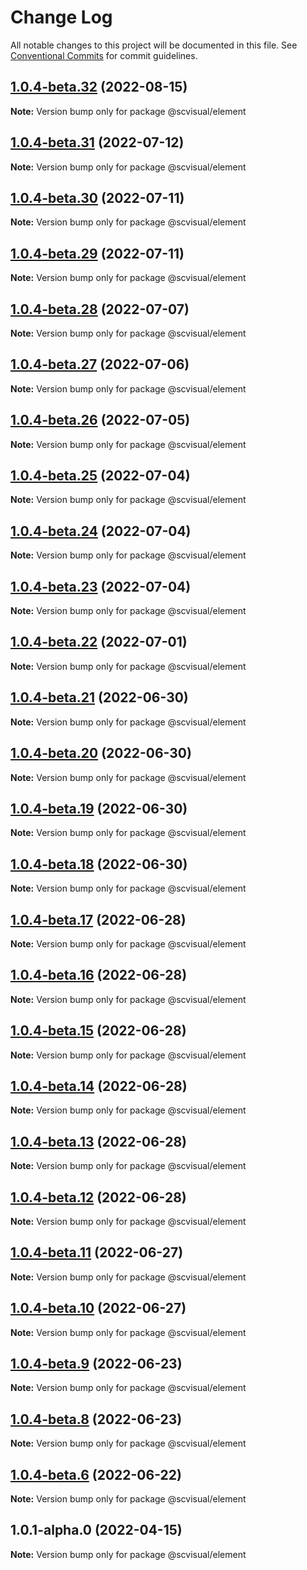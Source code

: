 # Change Log

All notable changes to this project will be documented in this file.
See [Conventional Commits](https://conventionalcommits.org) for commit guidelines.

## [1.0.4-beta.32](http://58.22.61.222:18001/bgtech-fe/micro-frame/compare/@scvisual/element@1.0.4-beta.31...@scvisual/element@1.0.4-beta.32) (2022-08-15)

**Note:** Version bump only for package @scvisual/element





## [1.0.4-beta.31](http://58.22.61.222:18001/bgtech-fe/micro-frame/compare/@scvisual/element@1.0.4-beta.30...@scvisual/element@1.0.4-beta.31) (2022-07-12)

**Note:** Version bump only for package @scvisual/element





## [1.0.4-beta.30](http://58.22.61.222:18001/bgtech-fe/micro-frame/compare/@scvisual/element@1.0.4-beta.29...@scvisual/element@1.0.4-beta.30) (2022-07-11)

**Note:** Version bump only for package @scvisual/element





## [1.0.4-beta.29](http://58.22.61.222:18001/bgtech-fe/micro-frame/compare/@scvisual/element@1.0.4-beta.28...@scvisual/element@1.0.4-beta.29) (2022-07-11)

**Note:** Version bump only for package @scvisual/element





## [1.0.4-beta.28](http://58.22.61.222:18001/bgtech-fe/micro-frame/compare/@scvisual/element@1.0.4-beta.27...@scvisual/element@1.0.4-beta.28) (2022-07-07)

**Note:** Version bump only for package @scvisual/element





## [1.0.4-beta.27](http://58.22.61.222:18001/bgtech-fe/micro-frame/compare/@scvisual/element@1.0.4-beta.26...@scvisual/element@1.0.4-beta.27) (2022-07-06)

**Note:** Version bump only for package @scvisual/element





## [1.0.4-beta.26](http://58.22.61.222:18001/bgtech-fe/micro-frame/compare/@scvisual/element@1.0.4-beta.25...@scvisual/element@1.0.4-beta.26) (2022-07-05)

**Note:** Version bump only for package @scvisual/element





## [1.0.4-beta.25](http://58.22.61.222:18001/bgtech-fe/micro-frame/compare/@scvisual/element@1.0.4-beta.24...@scvisual/element@1.0.4-beta.25) (2022-07-04)

**Note:** Version bump only for package @scvisual/element





## [1.0.4-beta.24](http://58.22.61.222:18001/bgtech-fe/micro-frame/compare/@scvisual/element@1.0.4-beta.23...@scvisual/element@1.0.4-beta.24) (2022-07-04)

**Note:** Version bump only for package @scvisual/element





## [1.0.4-beta.23](http://58.22.61.222:18001/bgtech-fe/micro-frame/compare/@scvisual/element@1.0.4-beta.22...@scvisual/element@1.0.4-beta.23) (2022-07-04)

**Note:** Version bump only for package @scvisual/element





## [1.0.4-beta.22](http://58.22.61.222:18001/bgtech-fe/micro-frame/compare/@scvisual/element@1.0.4-beta.21...@scvisual/element@1.0.4-beta.22) (2022-07-01)

**Note:** Version bump only for package @scvisual/element





## [1.0.4-beta.21](http://58.22.61.222:18001/bgtech-fe/micro-frame/compare/@scvisual/element@1.0.4-beta.20...@scvisual/element@1.0.4-beta.21) (2022-06-30)

**Note:** Version bump only for package @scvisual/element





## [1.0.4-beta.20](http://58.22.61.222:18001/bgtech-fe/micro-frame/compare/@scvisual/element@1.0.4-beta.19...@scvisual/element@1.0.4-beta.20) (2022-06-30)

**Note:** Version bump only for package @scvisual/element





## [1.0.4-beta.19](http://58.22.61.222:18001/bgtech-fe/micro-frame/compare/@scvisual/element@1.0.4-beta.18...@scvisual/element@1.0.4-beta.19) (2022-06-30)

**Note:** Version bump only for package @scvisual/element





## [1.0.4-beta.18](http://58.22.61.222:18001/bgtech-fe/micro-frame/compare/@scvisual/element@1.0.4-beta.17...@scvisual/element@1.0.4-beta.18) (2022-06-30)

**Note:** Version bump only for package @scvisual/element





## [1.0.4-beta.17](http://58.22.61.222:18001/bgtech-fe/micro-frame/compare/@scvisual/element@1.0.4-beta.16...@scvisual/element@1.0.4-beta.17) (2022-06-28)

**Note:** Version bump only for package @scvisual/element





## [1.0.4-beta.16](http://58.22.61.222:18001/bgtech-fe/micro-frame/compare/@scvisual/element@1.0.4-beta.15...@scvisual/element@1.0.4-beta.16) (2022-06-28)

**Note:** Version bump only for package @scvisual/element





## [1.0.4-beta.15](http://58.22.61.222:18001/bgtech-fe/micro-frame/compare/@scvisual/element@1.0.4-beta.14...@scvisual/element@1.0.4-beta.15) (2022-06-28)

**Note:** Version bump only for package @scvisual/element





## [1.0.4-beta.14](http://58.22.61.222:18001/bgtech-fe/micro-frame/compare/@scvisual/element@1.0.4-beta.13...@scvisual/element@1.0.4-beta.14) (2022-06-28)

**Note:** Version bump only for package @scvisual/element





## [1.0.4-beta.13](http://58.22.61.222:18001/bgtech-fe/micro-frame/compare/@scvisual/element@1.0.4-beta.12...@scvisual/element@1.0.4-beta.13) (2022-06-28)

**Note:** Version bump only for package @scvisual/element





## [1.0.4-beta.12](http://58.22.61.222:18001/bgtech-fe/micro-frame/compare/@scvisual/element@1.0.4-beta.11...@scvisual/element@1.0.4-beta.12) (2022-06-28)

**Note:** Version bump only for package @scvisual/element





## [1.0.4-beta.11](http://58.22.61.222:18001/bgtech-fe/micro-frame/compare/@scvisual/element@1.0.4-beta.10...@scvisual/element@1.0.4-beta.11) (2022-06-27)

**Note:** Version bump only for package @scvisual/element





## [1.0.4-beta.10](http://58.22.61.222:18001/bgtech-fe/micro-frame/compare/@scvisual/element@1.0.4-beta.9...@scvisual/element@1.0.4-beta.10) (2022-06-27)

**Note:** Version bump only for package @scvisual/element





## [1.0.4-beta.9](http://58.22.61.222:18001/bgtech-fe/micro-frame/compare/@scvisual/element@1.0.4-beta.8...@scvisual/element@1.0.4-beta.9) (2022-06-23)

**Note:** Version bump only for package @scvisual/element





## [1.0.4-beta.8](http://58.22.61.222:18001/bgtech-fe/micro-frame/compare/@scvisual/element@1.0.4-beta.6...@scvisual/element@1.0.4-beta.8) (2022-06-23)

**Note:** Version bump only for package @scvisual/element





## [1.0.4-beta.6](http://58.22.61.222:18001/bgtech-fe/micro-frame/compare/@scvisual/element@1.0.1-alpha.0...@scvisual/element@1.0.4-beta.6) (2022-06-22)

**Note:** Version bump only for package @scvisual/element





## 1.0.1-alpha.0 (2022-04-15)

**Note:** Version bump only for package @scvisual/element

